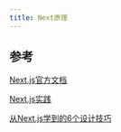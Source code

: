 ```yaml
---
title: Next原理
---
```





## 参考

[Next.js官方文档](https://nextjs.org/docs/basic-features/pages)

[Next.js实践](https://nextjs-in-action-cn.taonan.lu)

[从Next.js学到的6个设计技巧](http://www.ayqy.net/blog/what-i-learned-about-design-from-nextjs/)